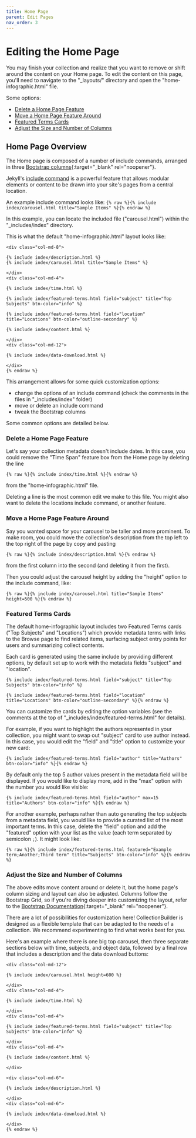 ```yaml
---
title: Home Page
parent: Edit Pages
nav_order: 3
---
```


# Editing the Home Page

You may finish your collection and realize that you want to remove or shift around the content on your Home page. 
To edit the content on this page, you'll need to navigate to the "_layouts/" directory and open the "home-infographic.html" file.

Some options: 

- [Delete a Home Page Feature](#delete-a-home-page-feature)
- [Move a Home Page Feature Around](#move-a-home-page-feature-around)
- [Featured Terms Cards](#featured-terms-cards)
- [Adjust the Size and Number of Columns](#adjust-the-size-and-number-of-columns)

## Home Page Overview

The Home page is composed of a number of include commands, arranged in three [Bootstrap columns](https://getbootstrap.com/docs/5.1/layout/grid/){:target="_blank" rel="noopener"}.

Jekyll's [include command](https://jekyllrb.com/docs/includes/) is a powerful feature that allows modular elements or content to be drawn into your site's pages from a central location.

An example include command looks like: 
`{% raw %}{% include index/carousel.html title="Sample Items" %}{% endraw %}`

In this example, you can locate the included file ("carousel.html") within the "_includes/index" directory.

This is what the default "home-infographic.html" layout looks like: 


```{% raw %}
<div class="col-md-8">

{% include index/description.html %}
{% include index/carousel.html title="Sample Items" %}

</div>
<div class="col-md-4">

{% include index/time.html %}

{% include index/featured-terms.html field="subject" title="Top Subjects" btn-color="info" %}

{% include index/featured-terms.html field="location" title="Locations" btn-color="outline-secondary" %}

{% include index/content.html %}

</div>
<div class="col-md-12">

{% include index/data-download.html %}

</div>
{% endraw %}
```

This arrangement allows for some quick customization options: 

- change the options of an include command (check the comments in the files in "_includes/index" folder)
- move or delete an include command
- tweak the Bootstrap columns

Some common options are detailed below.

### Delete a Home Page Feature

Let's say your collection metadata doesn't include dates. 
In this case, you could remove the "Time Span" feature box from the Home page by deleting the line

```
{% raw %}{% include index/time.html %}{% endraw %}
```

from the "home-infographic.html" file. 

Deleting a line is the most common edit we make to this file. 
You might also want to delete the locations include command, or another feature. 

### Move a Home Page Feature Around

Say you wanted space for your carousel to be taller and more prominent. 
To make room, you could move the collection's description from the top left to the top right of the page by copy and pasting

```
{% raw %}{% include index/description.html %}{% endraw %}
```

from the first column into the second (and deleting it from the first).

Then you could adjust the carousel height by adding the "height" option to the include command, like:

```
{% raw %}{% include index/carousel.html title="Sample Items" height=500 %}{% endraw %}
```

### Featured Terms Cards

The default home-infographic layout includes two Featured Terms cards ("Top Subjects" and "Locations") which provide metadata terms with links to the Browse page to find related items, surfacing subject entry points for users and summarizing collect contents.

Each card is generated using the same include by providing different options, by default set up to work with the metadata fields "subject" and "location". 

```{% raw %}
{% include index/featured-terms.html field="subject" title="Top Subjects" btn-color="info" %}

{% include index/featured-terms.html field="location" title="Locations" btn-color="outline-secondary" %}{% endraw %}
```

You can customize the cards by editing the option variables (see the comments at the top of "_includes/index/featured-terms.html" for details).

For example, if you want to highlight the authors represented in your collection, you might want to swap out "subject" card to use author instead.
In this case, you would edit the "field" and "title" option to customize your new card:

```{% raw %}
{% include index/featured-terms.html field="author" title="Authors" btn-color="info" %}{% endraw %}
```

By default only the top 5 author values present in the metadata field will be displayed. 
If you would like to display more, add in the "max" option with the number you would like visible:

```{% raw %}
{% include index/featured-terms.html field="author" max=15 title="Authors" btn-color="info" %}{% endraw %}
```

For another example, perhaps rather than auto generating the top subjects from a metadata field, you would like to provide a curated list of the most important terms.
In this case, delete the "field" option and add the "featured" option with your list as the value (each term separated by semicolon `;`).
It might look like:

```
{% raw %}{% include index/featured-terms.html featured="Example term;Another;Third term" title="Subjects" btn-color="info" %}{% endraw %}
```

### Adjust the Size and Number of Columns

The above edits move content around or delete it, but the home page's column sizing and layout can also be adjusted. 
Columns follow the Bootstrap Grid, so if you're diving deeper into customizing the layout, refer to the [Bootstrap Documentation](https://getbootstrap.com/docs/5.1/layout/grid/){:target="_blank" rel="noopener"}.

There are a lot of possibilities for customization here! 
CollectionBuilder is designed as a flexible template that can be adapted to the needs of a collection.
We recommend experimenting to find what works best for you.

Here's an example where there is one big top carousel, then three separate sections below with time, subjects, and object data, followed by a final row that includes a description and the data download buttons:

```{% raw %}
<div class="col-md-12">

{% include index/carousel.html height=600 %}

</div>
<div class="col-md-4">

{% include index/time.html %}

</div>
<div class="col-md-4">

{% include index/featured-terms.html field="subject" title="Top Subjects" btn-color="info" %}

</div>
<div class="col-md-4">

{% include index/content.html %}

</div>

<div class="col-md-6">

{% include index/description.html %}

</div>
<div class="col-md-6">

{% include index/data-download.html %}

</div>
{% endraw %}
```
